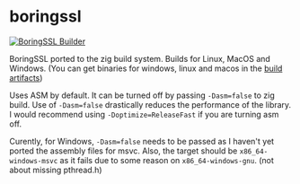# boringssl
[![BoringSSL Builder](https://github.com/crispy-strawberry/boringssl/actions/workflows/ci.yml/badge.svg)](https://github.com/crispy-strawberry/boringssl/actions/workflows/ci.yml)

BoringSSL ported to the zig build system. 
Builds for Linux, MacOS and Windows. (You can get binaries for windows, linux and macos
in the [build artifacts](https://github.com/crispy-strawberry102938/boringssl/actions))

Uses ASM by default. It can be turned off by passing `-Dasm=false` to
zig build.
Use of `-Dasm=false` drastically reduces the performance of the library.
I would recommend using `-Doptimize=ReleaseFast` if you are turning
asm off.

Curently, for Windows, `-Dasm=false` needs to be passed
as I haven't yet ported the assembly files for msvc.
Also, the target should be `x86_64-windows-msvc` as it
fails due to some reason on `x86_64-windows-gnu`. (not about missing pthread.h)
